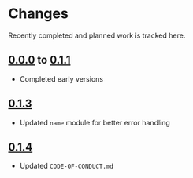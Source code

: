 # Changes
Recently completed and planned work is tracked here.

## [0.0.0](.) to [0.1.1](.)
- Completed early versions

## [0.1.3](.)
- Updated `name` module for better error handling

## [0.1.4](.)
- Updated `CODE-OF-CONDUCT.md`
